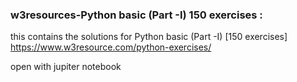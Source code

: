 ### w3resources-Python basic (Part -I) 150 exercises :

this contains the solutions for Python basic (Part -I) [150 exercises] https://www.w3resource.com/python-exercises/

open with jupiter notebook
